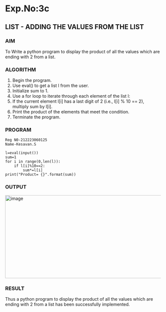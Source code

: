 # Exp.No:3c
## LIST - ADDING THE VALUES FROM THE LIST


### AIM  
To Write a python program to display the product of all the values which are ending with 2 from a list.

### ALGORITHM

1. Begin the program.  
2. Use eval() to get a list l from the user.
3. Initialize sum to 1.
4. Use a for loop to iterate through each element of the list l:
5. If the current element l[i] has a last digit of 2 (i.e., l[i] % 10 == 2), multiply sum by l[i].
5. Print the product of the elements that meet the condition.
6. Terminate the program.

### PROGRAM

```
Reg N0-212223060125
Name-Kesavan.S

l=eval(input())
sum=1
for i in range(0,len(l)):
    if l[i]%10==2:
        sum*=l[i]
print("Product= {}".format(sum))
```

### OUTPUT
<img width="1167" height="269" alt="image" src="https://github.com/user-attachments/assets/02dc3211-c443-4c1d-af45-bb1b180b763c" />

### RESULT
Thus a python program to display the product of all the values which are ending with 2 from a list has been successfully implemented.
